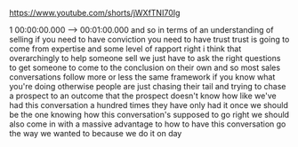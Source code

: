 https://www.youtube.com/shorts/jWXfTNI70Ig

1 00:00:00.000 --\> 00:01:00.000 and so in terms of an understanding of
selling if you need to have conviction you need to have trust trust is
going to come from expertise and some level of rapport right i think
that overarchingly to help someone sell we just have to ask the right
questions to get someone to come to the conclusion on their own and so
most sales conversations follow more or less the same framework if you
know what you're doing otherwise people are just chasing their tail and
trying to chase a prospect to an outcome that the prospect doesn't know
how like we've had this conversation a hundred times they have only had
it once we should be the one knowing how this conversation's supposed to
go right we should also come in with a massive advantage to how to have
this conversation go the way we wanted to because we do it on day
